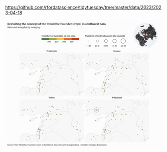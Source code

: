 https://github.com/rfordatascience/tidytuesday/tree/master/data/2023/2023-04-18

![](plots/founder_crops.png)
